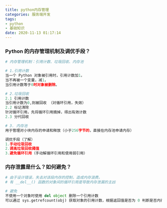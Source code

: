 ```yaml
---
title: python内存管理
categories: 服务端开发
tags: 
- python
- 基础知识
date: 2020-11-13 01:17:14
---
```


### Python 的内存管理机制及调优手段？

```python
# 内存管理机制：引用计数、垃圾回收、内存池
```

```python
# 1.引用计数
当一个 Python 对象被引用时，引用计数加1，
当不再被一个变量，减1，
当引用计数等于0时对象被删除。
```
```python
# 2.垃圾回收
2.1 引用计数
当引用计数为0,则被回收 （对循环引用，失效）
2.2 标记清除 
针对循环引用，先将循环引用摘掉，得出有效计数
2.3 分代回收
```

```python
# 3. 内存池
用于管理对小块内存的申请和释放（小于256字节的，直接在内存池申请内存）
```

```python
调优手段（了解）
1.手动垃圾回收
2.调高垃圾回收阈值
3.避免循环引用（手动解循环引用和使用弱引用）
```

### 内存泄露是什么？如何避免？

```python
# 由于设计错误，失去对该段内存的控制，造成内存浪费。
# 有 __del__() 函数的对象间的循环引用是导致内存泄漏的主凶
```

```python
# 避免
不使用一个对象时使用 del object 删除一个引用计数
可以通过 sys.getrefcount(obj) 获取对象的引用计数，根据返回值是否为 0 判断是否内存泄漏
```

